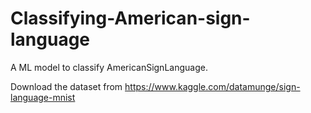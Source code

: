 # Classifying-American-sign-language
A ML model to classify AmericanSignLanguage.

Download the dataset from https://www.kaggle.com/datamunge/sign-language-mnist
